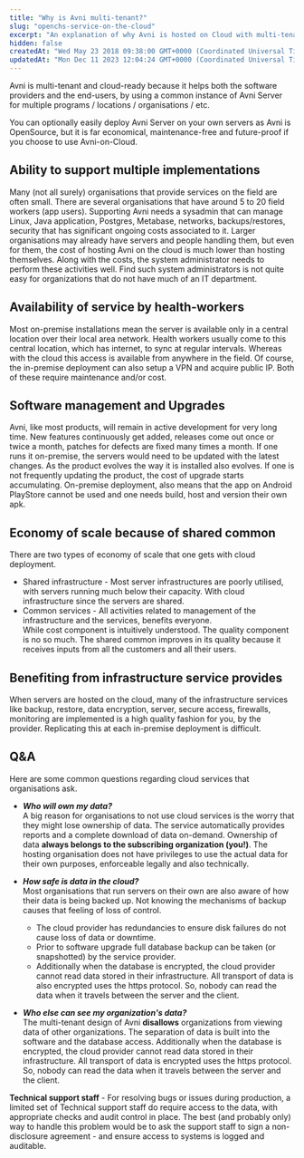 ```yaml
---
title: "Why is Avni multi-tenant?"
slug: "openchs-service-on-the-cloud"
excerpt: "An explanation of why Avni is hosted on Cloud with multi-tenant setup."
hidden: false
createdAt: "Wed May 23 2018 09:38:00 GMT+0000 (Coordinated Universal Time)"
updatedAt: "Mon Dec 11 2023 12:04:24 GMT+0000 (Coordinated Universal Time)"
---
```

Avni is multi-tenant and cloud-ready because it helps both the software providers and the end-users, by using a common instance of Avni Server for multiple programs / locations / organisations / etc.  

You can optionally easily deploy Avni Server on your own servers as Avni is OpenSource, but it is far economical, maintenance-free and future-proof if you choose to use Avni-on-Cloud.

## Ability to support multiple implementations

Many (not all surely) organisations that provide services on the field are often small. There are several organisations that have around 5 to 20 field workers (app users). Supporting Avni needs a sysadmin that can manage Linux, Java application, Postgres, Metabase,  networks, backups/restores, security that has significant ongoing costs associated to it. Larger organisations may already have servers and people handling them, but even for them, the cost of hosting Avni on the cloud is much lower than hosting themselves. Along with the costs, the system administrator needs to perform these activities well. Find such system administrators is not quite easy for organizations that do not have much of an IT department.

## Availability of service by health-workers

Most on-premise installations mean the server is available only in a central location over their local area network. Health workers usually come to this central location, which has internet, to sync at regular intervals. Whereas with the cloud this access is available from anywhere in the field. Of course, the in-premise deployment can also setup a VPN and acquire public IP. Both of these require maintenance and/or cost.

## Software management and Upgrades

Avni, like most products, will remain in active development for very long time. New features continuously get added, releases come out once or twice a month, patches for defects are fixed many times a month. If one runs it on-premise, the servers would need to be updated with the latest changes. As the product evolves the way it is installed also evolves. If one is not frequently updating the product, the cost of upgrade starts accumulating. On-premise deployment, also means that the app on Android PlayStore cannot be used and one needs build, host and version their own apk. 

## Economy of scale because of shared common

There are two types of economy of scale that one gets with cloud deployment.

- Shared infrastructure - Most server infrastructures are poorly utilised, with servers running much below their capacity. With cloud infrastructure since the servers are shared.
- Common services - All activities related to management of the infrastructure and the services, benefits everyone.  
  While cost component is intuitively understood. The quality component is no so much. The shared common improves in its quality because it receives inputs from all the customers and all their users.

## Benefiting from infrastructure service provides

When servers are hosted on the cloud, many of the infrastructure services like backup, restore, data encryption, server, secure access, firewalls, monitoring are implemented is a high quality fashion for you, by the provider. Replicating this at each in-premise deployment is difficult.

## Q&A

Here are some common questions regarding cloud services that organisations ask. 

- **_Who will own my data?_**  
  A big reason for organisations to not use cloud services is the worry that they might lose ownership of data. The service automatically provides reports and a complete download of data on-demand. Ownership of data **always belongs to the subscribing organization (you!)**. The hosting organisation does not have privileges to use the actual data for their own purposes, enforceable legally and also technically. 

- **_How safe is data in the cloud?_**  
  Most organisations that run servers on their own are also aware of how their data is being backed up. Not knowing the mechanisms of backup causes that feeling of loss of control. 
  - The cloud provider has redundancies to ensure disk failures do not cause loss of data or downtime. 
  - Prior to software upgrade full database backup can be taken (or snapshotted) by the service provider.
  - Additionally when the database is encrypted, the cloud provider cannot read data stored in their infrastructure. All transport of data is also encrypted uses the https protocol. So, nobody can read the data when it travels between the server and the client.

- **_Who else can see my organization's data?_**  
  The multi-tenant design of Avni **disallows** organizations from viewing data of other organizations. The separation of data is built into the software and the database access. Additionally when the database is encrypted, the cloud provider cannot read data stored in their infrastructure. All transport of data is encrypted uses the https protocol. So, nobody can read the data when it travels between the server and the client.

**Technical support staff** - For resolving bugs or issues during production, a limited set of Technical support staff do require access to the data, with appropriate checks and audit control in place. The best (and probably only) way to handle this problem would be to ask the support staff to sign a non-disclosure agreement - and ensure access to systems is logged and auditable.
